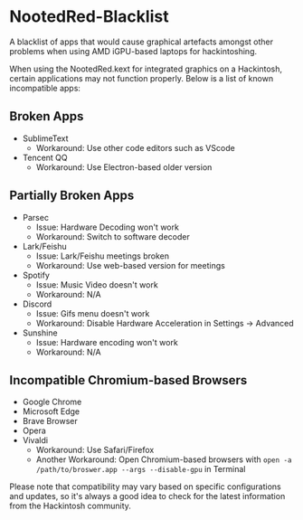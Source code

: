# NootedRed-Blacklist
 A blacklist of apps that would cause graphical artefacts amongst other problems when using AMD iGPU-based laptops for hackintoshing.

When using the NootedRed.kext for integrated graphics on a Hackintosh, certain applications may not function properly. Below is a list of known incompatible apps:


## Broken Apps
- SublimeText
 	- Workaround: Use other code editors such as VScode
- Tencent QQ
	- Workaround: Use Electron-based older version

## Partially Broken Apps
- Parsec
	- Issue: Hardware Decoding won't work
	- Workaround: Switch to software decoder 
- Lark/Feishu
	- Issue: Lark/Feishu meetings broken
	- Workaround: Use web-based version for meetings
- Spotify
	- Issue: Music Video doesn't work
	- Workaround: N/A
- Discord
	- Issue: Gifs menu doesn't work
 	- Workaround: Disable Hardware Acceleration in Settings -> Advanced
- Sunshine
	- Issue: Hardware encoding won't work
 	- Workaround: N/A

## Incompatible Chromium-based Browsers
- Google Chrome
- Microsoft Edge
- Brave Browser
- Opera
- Vivaldi
	- Workaround: Use Safari/Firefox
 	- Another Workaround: Open Chromium-based browsers with `open -a /path/to/broswer.app --args --disable-gpu` in Terminal

Please note that compatibility may vary based on specific configurations and updates, so it's always a good idea to check for the latest information from the Hackintosh community.
